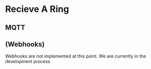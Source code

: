 # Recieve A Ring

## MQTT

## (Webhooks)

Webhooks are not implemented at this point. We are currently in the development process.
